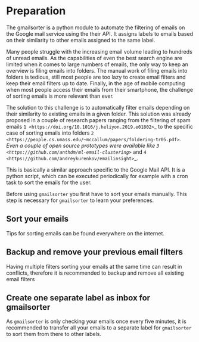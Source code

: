 # Preparation 
The gmailsorter is a python module to automate the filtering of emails on the Google mail service using the their API.
It assigns labels to emails based on their similarity to other emails assigned to the same label.

Many people struggle with the increasing email volume leading to hundreds of unread emails. As the capabilities of even
the best search engine are limited when it comes to large numbers of emails, the only way to keep an overview is filing
emails into folders. The manual work of filing emails into folders is tedious, still most people are too lazy to create
email filters and keep their email filters up to date. Finally, in the age of mobile computing when most people access
their emails from their smartphone, the challenge of sorting emails is more relevant than ever.

The solution to this challenge is to automatically filter emails depending on their similarity to existing emails in a
given folder. This solution was already proposed in a couple of research papers ranging from the filtering of spam
emails `1 <https://doi.org/10.1016/j.heliyon.2019.e01802>`_ to the specific case of sorting emails into folders
`2 <https://people.cs.umass.edu/~mccallum/papers/foldering-tr05.pdf>`_. Even a couple of open source prototypes were
available like `3 <https://github.com/anthdm/ml-email-clustering>`_ and
`4 <https://github.com/andreykurenkov/emailinsight>`_.

This is basically a similar approach specific to the Google Mail API. It is a python script, which can be executed
periodically for example with a cron task to sort the emails for the user.

Before using `gmailsorter` you first have to sort your emails manually. This step is necessary for `gmailsorter` to 
learn your preferences. 

## Sort your emails
Tips for sorting emails can be found everywhere on the internet. 

## Backup and remove your previous email filters 
Having multiple filters sorting your emails at the same time can result in conflicts, therefore it is recommended to 
backup and remove all existing email filters

## Create one separate label as inbox for gmailsorter
As `gmailsorter` is only checking your emails once every five minutes, it is recommended to transfer all your emails to
a separate label for `gmailsorter` to sort them from there to other labels. 